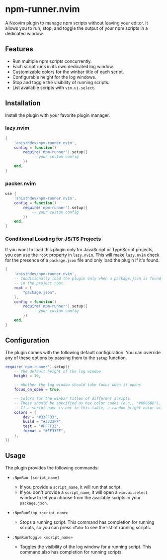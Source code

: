 # npm-runner.nvim

A Neovim plugin to manage npm scripts without leaving your editor. It allows you to run, stop, and toggle the output of your npm scripts in a dedicated window.

## Features

- Run multiple npm scripts concurrently.
- Each script runs in its own dedicated log window.
- Customizable colors for the winbar title of each script.
- Configurable height for the log windows.
- Stop and toggle the visibility of running scripts.
- List available scripts with `vim.ui.select`.

## Installation

Install the plugin with your favorite plugin manager.

### lazy.nvim

```lua
{
    'anisthdev/npm-runner.nvim',
    config = function()
        require('npm-runner').setup({
            -- your custom config
        })
    end,
}
```

### packer.nvim

```lua
use {
    'anisthdev/npm-runner.nvim',
    config = function()
        require('npm-runner').setup({
            -- your custom config
        })
    end,
}
```

### Conditional Loading for JS/TS Projects

If you want to load this plugin only for JavaScript or TypeScript projects, you can use the `root` property in `lazy.nvim`. This will make `lazy.nvim` check for the presence of a `package.json` file and only load the plugin if it's found.

```lua
{
    'anisthdev/npm-runner.nvim',
    -- Conditionally load the plugin only when a package.json is found
    -- in the project root.
    root = {
        "package.json",
    },
    config = function()
        require('npm-runner').setup({
            -- your custom config
        })
    end,
}
```

## Configuration

The plugin comes with the following default configuration. You can override any of these options by passing them to the `setup` function.

```lua
require('npm-runner').setup({
    -- The default height of the log window
    height = 10,

    -- Whether the log window should take focus when it opens
    focus_on_open = true,

    -- Colors for the winbar titles of different scripts.
    -- These should be specified as hex color codes (e.g., "#RRGGBB").
    -- If a script name is not in this table, a random bright color will be used.
    colors = {
        dev = "#33FF33",
        build = "#3333FF",
        test = "#FFFF33",
        format = "#FF33FF",
    },
})
```

## Usage

The plugin provides the following commands:

- `:NpmRun [script_name]`
  - If you provide a `script_name`, it will run that script.
  - If you don't provide a `script_name`, it will open a `vim.ui.select` window to let you choose from the available scripts in your `package.json`.

- `:NpmRunStop <script_name>`
  - Stops a running script. This command has completion for running scripts, so you can press `<Tab>` to see the list of running scripts.

- `:NpmRunToggle <script_name>`
  - Toggles the visibility of the log window for a running script. This command also has completion for running scripts.
